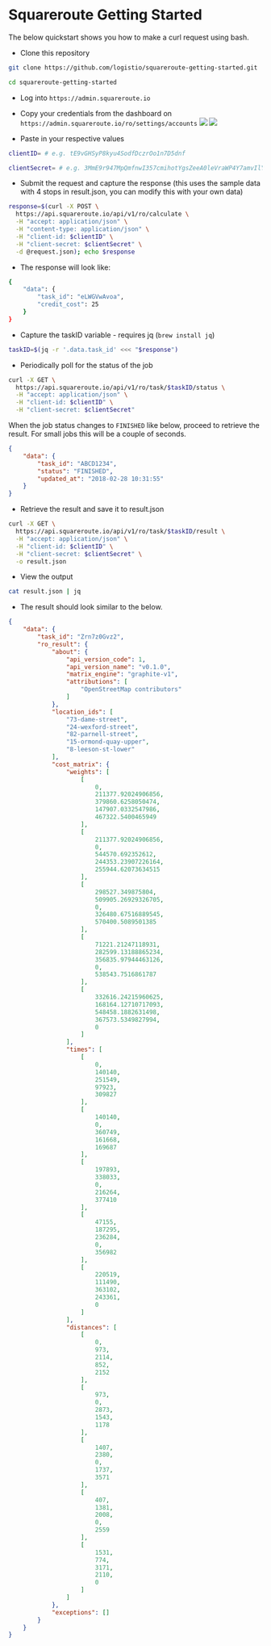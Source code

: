 # Squareroute Getting Started

The below quickstart shows you how to make a curl request using bash.

* Clone this repository
```bash
git clone https://github.com/logistio/squareroute-getting-started.git
```
```bash
cd squareroute-getting-started
```

* Log into ```https://admin.squareroute.io```
* Copy your credentials from the dashboard on ```https://admin.squareroute.io/ro/settings/accounts```
![](docs/squareroute-settings.png)
![](docs/squareroute-client-id-secret.png)

* Paste in your respective values 
```bash
clientID= # e.g. tE9vGHSyP8kyu4SodfDczrOo1n7D5dnf
```
```bash
clientSecret= # e.g. 3MmE9r947MpQmfnwI357cmihotYgsZeeA0leVraWP4Y7amvIlYpkKVWRolZkVz55lRcBcGVPNZ36SdqfeXeEwdlhj2PWgQnzIHeHii2wTsAd2lbB53txNZBoPKZ5545i
```

* Submit the request and capture the response (this uses the sample data with 4 stops in result.json, you can modify this with your own data)
```bash
response=$(curl -X POST \
  https://api.squareroute.io/api/v1/ro/calculate \
  -H "accept: application/json" \
  -H "content-type: application/json" \
  -H "client-id: $clientID" \
  -H "client-secret: $clientSecret" \
  -d @request.json); echo $response
```
* The response will look like:
```bash
{
    "data": {
        "task_id": "eLWGVwAvoa",
        "credit_cost": 25
    }
}
```

* Capture the taskID variable - requires jq (```brew install jq```)
```bash
taskID=$(jq -r '.data.task_id' <<< "$response")
```

* Periodically poll for the status of the job
```bash
curl -X GET \
  https://api.squareroute.io/api/v1/ro/task/$taskID/status \
  -H "accept: application/json" \
  -H "client-id: $clientID" \
  -H "client-secret: $clientSecret"
```

When the job status changes to ```FINISHED``` like below, proceed to retrieve the result. For small jobs this will be a couple of seconds.

```json
{
    "data": {
        "task_id": "ABCD1234",
        "status": "FINISHED",
        "updated_at": "2018-02-28 10:31:55"
    }
}
```
* Retrieve the result and save it to result.json
```bash
curl -X GET \
  https://api.squareroute.io/api/v1/ro/task/$taskID/result \
  -H "accept: application/json" \
  -H "client-id: $clientID" \
  -H "client-secret: $clientSecret" \
  -o result.json
```

* View the output
```bash
cat result.json | jq
```

* The result should look similar to the below.

```json
{
    "data": {
        "task_id": "Zrn7z0Gvz2",
        "ro_result": {
            "about": {
                "api_version_code": 1,
                "api_version_name": "v0.1.0",
                "matrix_engine": "graphite-v1",
                "attributions": [
                    "OpenStreetMap contributors"
                ]
            },
            "location_ids": [
                "73-dame-street",
                "24-wexford-street",
                "82-parnell-street",
                "15-ormond-quay-upper",
                "8-leeson-st-lower"
            ],
            "cost_matrix": {
                "weights": [
                    [
                        0,
                        211377.92024906856,
                        379860.6258050474,
                        147907.0332547986,
                        467322.5400465949
                    ],
                    [
                        211377.92024906856,
                        0,
                        544570.692352612,
                        244353.23907226164,
                        255944.62073634515
                    ],
                    [
                        298527.349875804,
                        509905.26929326705,
                        0,
                        326480.67516889545,
                        570400.5089501385
                    ],
                    [
                        71221.21247118931,
                        282599.13188865234,
                        356835.97944463126,
                        0,
                        538543.7516861787
                    ],
                    [
                        332616.24215960625,
                        168164.12710717093,
                        548458.1882631498,
                        367573.5349827994,
                        0
                    ]
                ],
                "times": [
                    [
                        0,
                        140140,
                        251549,
                        97923,
                        309827
                    ],
                    [
                        140140,
                        0,
                        360749,
                        161668,
                        169687
                    ],
                    [
                        197893,
                        338033,
                        0,
                        216264,
                        377410
                    ],
                    [
                        47155,
                        187295,
                        236284,
                        0,
                        356982
                    ],
                    [
                        220519,
                        111490,
                        363102,
                        243361,
                        0
                    ]
                ],
                "distances": [
                    [
                        0,
                        973,
                        2114,
                        852,
                        2152
                    ],
                    [
                        973,
                        0,
                        2873,
                        1543,
                        1178
                    ],
                    [
                        1407,
                        2380,
                        0,
                        1737,
                        3571
                    ],
                    [
                        407,
                        1381,
                        2008,
                        0,
                        2559
                    ],
                    [
                        1531,
                        774,
                        3171,
                        2110,
                        0
                    ]
                ]
            },
            "exceptions": []
        }
    }
}
```